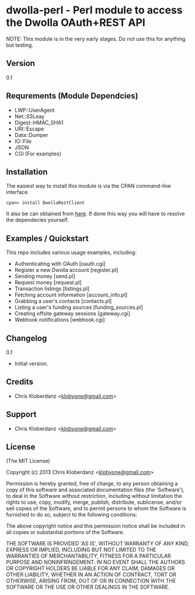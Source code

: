 dwolla-perl - Perl module to access the Dwolla OAuth+REST API
===========

NOTE: This module is in the very early stages. Do not use this for anything but testing.

## Version

0.1

## Requrements (Module Dependcies)

* LWP::UserAgent
* Net::SSLeay
* Digest::HMAC_SHA1
* URI::Escape
* Data::Dumper
* IO::File
* JSON
* CGI (For examples)

## Installation

The easiest way to install this module is via the CPAN command-line interface.

`cpan> install DwollaRestClient`

It also be can obtained from [here](http://search.cpan.org/~klobyone/). If done
this way you will have to resolve the dependecies yourself.

## Examples / Quickstart

This repo includes various usage examples, including:

* Authenticating with OAuth [oauth.cgi]
* Register a new Dwolla account [register.pl]
* Sending money [send.pl]
* Request money [request.pl]
* Transaction listings [listings.pl]
* Fetching account information [account_info.pl]
* Grabbing a user's contacts [contacts.pl]
* Listing a user's funding sources [funding_sources.pl]
* Creating offsite gateway sessions [gateway.cgi]
* Webhook notifications [webhook.cgi]

## Changelog

0.1

* Initial version.

## Credits

- Chris Kloberdanz &lt;klobyone@gmail.com&gt;

## Support

- Chris Kloberdanz &lt;klobyone@gmail.com&gt;

## License 

(The MIT License)

Copyright (c) 2013 Chris Kloberdanz &lt;klobyone@gmail.com&gt;

Permission is hereby granted, free of charge, to any person obtaining
a copy of this software and associated documentation files (the
'Software'), to deal in the Software without restriction, including
without limitation the rights to use, copy, modify, merge, publish,
distribute, sublicense, and/or sell copies of the Software, and to
permit persons to whom the Software is furnished to do so, subject to
the following conditions:

The above copyright notice and this permission notice shall be
included in all copies or substantial portions of the Software.

THE SOFTWARE IS PROVIDED 'AS IS', WITHOUT WARRANTY OF ANY KIND,
EXPRESS OR IMPLIED, INCLUDING BUT NOT LIMITED TO THE WARRANTIES OF
MERCHANTABILITY, FITNESS FOR A PARTICULAR PURPOSE AND NONINFRINGEMENT.
IN NO EVENT SHALL THE AUTHORS OR COPYRIGHT HOLDERS BE LIABLE FOR ANY
CLAIM, DAMAGES OR OTHER LIABILITY, WHETHER IN AN ACTION OF CONTRACT,
TORT OR OTHERWISE, ARISING FROM, OUT OF OR IN CONNECTION WITH THE
SOFTWARE OR THE USE OR OTHER DEALINGS IN THE SOFTWARE.
